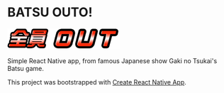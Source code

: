 # BATSU OUTO!
![alt text](./image/altheader.png "Gaki Header")

Simple React Native app, from famous Japanese show Gaki no Tsukai's Batsu game.

This project was bootstrapped with [Create React Native App](https://github.com/react-community/create-react-native-app).

